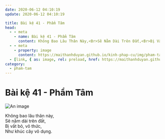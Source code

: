 ```yaml
---
date: 2020-06-12 04:10:19
update: 2020-06-12 04:10:19

title: Bài kệ 41 - Phẩm Tâm
head:
  - - meta
    - name: Bài kệ 41 - Phẩm Tâm
      content: Không Bao Lâu Thân Này,<Br>Sẽ Nằm Dài Trên Đất,<Br>Bị Vất Bỏ, Vô Thức,<Br>Như Khúc Cây Vô Dụng.<Br>
  - - meta
    - property: image
      content: https://maithanhduyan.github.io/kinh-phap-cu/img/pham-tam/pham-tam-041.jpg
  - [link, { as: image, rel: preload, href: https://maithanhduyan.github.io/kinh-phap-cu/img/pham-tam/pham-tam-041.jpg }]
category:
  - pham-tam
---
```


# Bài kệ 41 - Phẩm Tâm

![An image](/img/pham-tam/pham-tam-041.jpg)

Không bao lâu thân này,<br>Sẽ nằm dài trên đất,<br>Bị vất bỏ, vô thức,<br>Như khúc cây vô dụng.<br>
